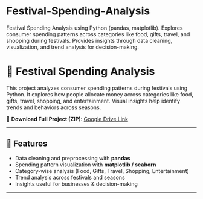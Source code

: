 # Festival-Spending-Analysis
Festival Spending Analysis using Python (pandas, matplotlib). Explores consumer spending patterns across categories like food, gifts, travel, and shopping during festivals. Provides insights through data cleaning, visualization, and trend analysis for decision-making.


# 🎉 Festival Spending Analysis

This project analyzes consumer spending patterns during festivals using Python. It explores how people allocate money across categories like food, gifts, travel, shopping, and entertainment. Visual insights help identify trends and behaviors across seasons.

🔗 **Download Full Project (ZIP)**: [Google Drive Link](https://drive.google.com/file/d/1dLX1wVwQh00Cbt9ng2VZnncv_ezTH0V8/view?usp=sharing)

---

## 🚀 Features
- Data cleaning and preprocessing with **pandas**
- Spending pattern visualization with **matplotlib / seaborn**
- Category-wise analysis (Food, Gifts, Travel, Shopping, Entertainment)
- Trend analysis across festivals and seasons
- Insights useful for businesses & decision-making

---


